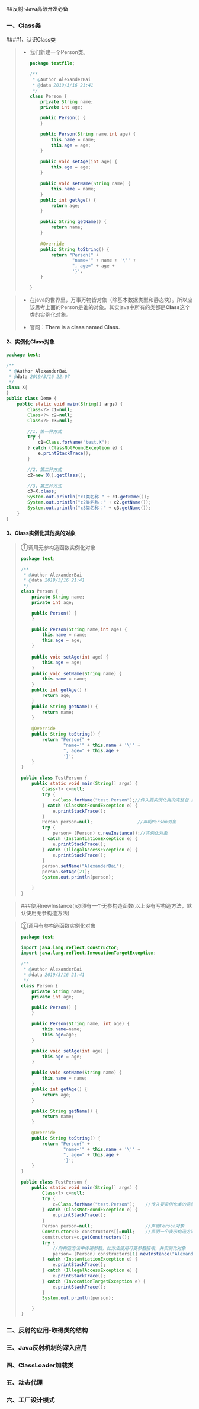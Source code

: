 ##反射-Java高级开发必备

### 一、Class类

####1、认识Class类

> - 我们新建一个Person类。
>
>   ```java
>   package testfile;
>   
>   /**
>    * @Author AlexanderBai
>    * @data 2019/3/16 21:41
>    */
>   class Person {
>       private String name;
>       private int age;
>   
>       public Person() {
>       }
>   
>       public Person(String name,int age) {
>           this.name = name;
>           this.age = age;
>       }
>       
>       public void setAge(int age) {
>           this.age = age;
>       }
>   
>       public void setName(String name) {
>           this.name = name;
>       }
>       public int getAge() {
>           return age;
>       }
>   
>       public String getName() {
>           return name;
>       }
>       
>       @Override
>       public String toString() {
>           return "Person{" +
>                   "name='" + name + '\'' +
>                   ", age=" + age +
>                   '}';
>       }
>   
>   }
>   ```

> - 在java的世界里，万事万物皆对象（除基本数据类型和静态块）。所以应该思考上面的Person是谁的对象。其实java中所有的类都是**Class**这个类的实例化对象。
>
> - 官网：**There is a class named Class.**

#### 2、实例化Class对象

```java
package test;

/**
 * @Author AlexanderBai
 * @data 2019/3/16 22:07
 */
class X{
}
public class Deme {
    public static void main(String[] args) {
        Class<?> c1=null;
        Class<?> c2=null;
        Class<?> c3=null;

        //1、第一种方式
        try {
            c1=Class.forName("test.X");
        } catch (ClassNotFoundException e) {
            e.printStackTrace();
        }

        //2、第二种方式
        c2=new X().getClass();

        //3、第三种方式
        c3=X.class;
        System.out.println("c1类名称 " + c1.getName());
        System.out.println("c2类名称：" + c2.getName());
        System.out.println("c3类名称：" + c3.getName());
    }
}
```

#### 3、Class实例化其他类的对象

> ①调用无参构造函数实例化对象
>
> ```java
> package test;
> 
> /**
>  * @Author AlexanderBai
>  * @data 2019/3/16 21:41
>  */
> class Person {
>     private String name;
>     private int age;
> 
>     public Person() {
>     }
> 
>     public Person(String name,int age) {
>         this.name = name;
>         this.age = age;
>     }
>     
>     public void setAge(int age) {
>         this.age = age;
>     }
>     public void setName(String name) {
>         this.name = name;
>     }
>     public int getAge() {
>         return age;
>     }
>     public String getName() {
>         return name;
>     }
>     
>     @Override
>     public String toString() {
>         return "Person{" +
>                 "name='" + this.name + '\'' +
>                 ", age=" + this.age +
>                 '}';
>     }
> }
> 
> public class TestPerson {
>     public static void main(String[] args) {
>         Class<?> c=null;
>         try {
>             c=Class.forName("test.Person");//传入要实例化类的完整包.类名称
>         } catch (ClassNotFoundException e) {
>             e.printStackTrace();
>         }
>         Person person=null;                 //声明Person对象
>         try {
>             person= (Person) c.newInstance();//实例化对象
>         } catch (InstantiationException e) {
>             e.printStackTrace();
>         } catch (IllegalAccessException e) {
>             e.printStackTrace();
>         }
>         person.setName("AlexanderBai");
>         person.setAge(21);
>         System.out.println(person);
> 
>     }
> }
> ```

> ###使用newInstance()必须有一个无参构造函数(以上没有写构造方法，默认使用无参构造方法)

> ②调用有参构造函数实例化对象
>
> ```java
> package test;
> 
> import java.lang.reflect.Constructor;
> import java.lang.reflect.InvocationTargetException;
> 
> /**
>  * @Author AlexanderBai
>  * @data 2019/3/16 21:41
>  */
> class Person {
>     private String name;
>     private int age;
> 
>     public Person() {
>     }
> 
>     public Person(String name, int age) {
>         this.name=name;
>         this.age=age;
>     }
> 
>     public void setAge(int age) {
>         this.age = age;
>     }
> 
>     public void setName(String name) {
>         this.name = name;
>     }
>     public int getAge() {
>         return age;
>     }
> 
>     public String getName() {
>         return name;
>     }
> 
>     @Override
>     public String toString() {
>         return "Person{" +
>                 "name='" + this.name + '\'' +
>                 ", age=" + this.age +
>                 '}';
>     }
> }
> 
> public class TestPerson {
>     public static void main(String[] args) {
>         Class<?> c=null;
>         try {
>             c=Class.forName("test.Person");    //传入要实例化类的完整包.类名称
>         } catch (ClassNotFoundException e) {
>             e.printStackTrace();
>         }
>         Person person=null;                    //声明Person对象
>         Constructor<?> constructors[]=null;    //声明一个表示构造方法的数组
>         constructors=c.getConstructors();
>         try {
>             //向构造方法中传递参数，此方法使用可变参数接收，并实例化对象
>             person= (Person) constructors[1].newInstance("AlexanderBai",21);
>         } catch (InstantiationException e) {
>             e.printStackTrace();
>         } catch (IllegalAccessException e) {
>             e.printStackTrace();
>         } catch (InvocationTargetException e) {
>             e.printStackTrace();
>         }
>         System.out.println(person);
> 
>     }
> }
> ```



### 二、反射的应用-取得类的结构

### 三、Java反射机制的深入应用

### 四、ClassLoader加载类

### 五、动态代理

### 六、工厂设计模式

